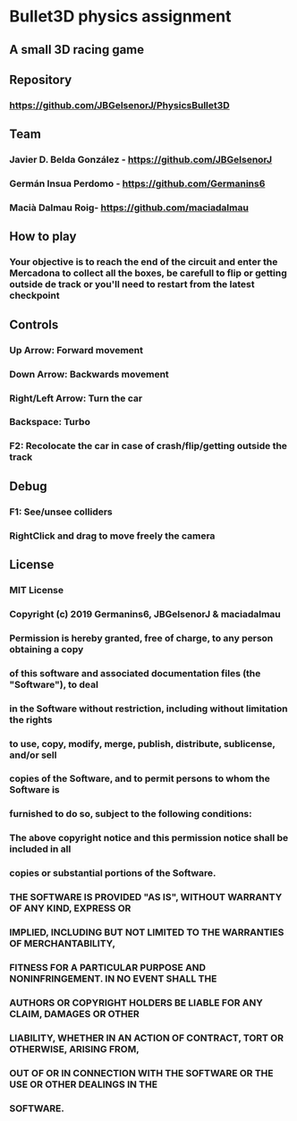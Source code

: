 # Bullet3D physics assignment

## A small 3D racing game

## Repository
### https://github.com/JBGelsenorJ/PhysicsBullet3D

## Team

### Javier D. Belda González - https://github.com/JBGelsenorJ
### Germán Insua Perdomo - https://github.com/Germanins6
### Macià Dalmau Roig- https://github.com/maciadalmau
## How to play
### Your objective is to reach the end of the circuit and enter the Mercadona to collect all the boxes, be carefull to flip or getting outside de track or you'll need to restart from the latest checkpoint

## Controls
### Up Arrow:  Forward movement
### Down Arrow: Backwards movement 
### Right/Left Arrow: Turn the car
### Backspace: Turbo
### F2: Recolocate the car in case of crash/flip/getting outside the track
## Debug
### F1: See/unsee colliders
### RightClick and drag to move freely the camera


## License 
### MIT License

### Copyright (c) 2019 Germanins6, JBGelsenorJ & maciadalmau

### Permission is hereby granted, free of charge, to any person obtaining a copy
### of this software and associated documentation files (the "Software"), to deal
### in the Software without restriction, including without limitation the rights
### to use, copy, modify, merge, publish, distribute, sublicense, and/or sell
### copies of the Software, and to permit persons to whom the Software is
### furnished to do so, subject to the following conditions:

### The above copyright notice and this permission notice shall be included in all
### copies or substantial portions of the Software.

### THE SOFTWARE IS PROVIDED "AS IS", WITHOUT WARRANTY OF ANY KIND, EXPRESS OR
### IMPLIED, INCLUDING BUT NOT LIMITED TO THE WARRANTIES OF MERCHANTABILITY,
### FITNESS FOR A PARTICULAR PURPOSE AND NONINFRINGEMENT. IN NO EVENT SHALL THE
### AUTHORS OR COPYRIGHT HOLDERS BE LIABLE FOR ANY CLAIM, DAMAGES OR OTHER
### LIABILITY, WHETHER IN AN ACTION OF CONTRACT, TORT OR OTHERWISE, ARISING FROM,
### OUT OF OR IN CONNECTION WITH THE SOFTWARE OR THE USE OR OTHER DEALINGS IN THE
### SOFTWARE.